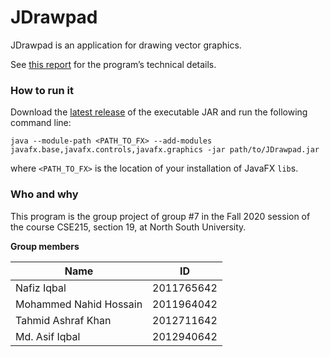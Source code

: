 # JDrawpad

JDrawpad is an application for drawing vector graphics.

See [this report](report/report.md) for the program’s technical details.

### How to run it

Download the [latest release](/ktahmid/JDrawpad/releases/latest/download/package.zip) of the executable JAR and run the following command line:
```
java --module-path <PATH_TO_FX> --add-modules javafx.base,javafx.controls,javafx.graphics -jar path/to/JDrawpad.jar
```
where `<PATH_TO_FX>` is the location of your installation of JavaFX `lib`s.

### Who and why

This program is the group project of group #7 in the Fall 2020 session of the course CSE215, section 19, at North South University.

**Group members**

| Name                   | ID         |
| ---------------------- | ---------- |
| Nafiz Iqbal            | 2011765642 |
| Mohammed Nahid Hossain | 2011964042 |
| Tahmid Ashraf Khan     | 2012711642 |
| Md. Asif Iqbal         | 2012940642 |
